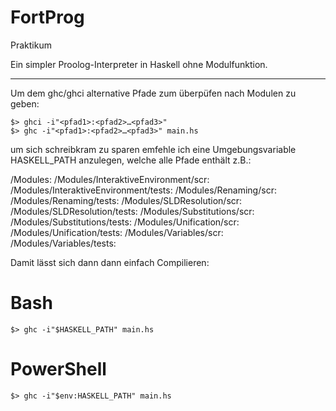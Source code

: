 # FortProg
Praktikum

Ein simpler Proolog-Interpreter in Haskell ohne Modulfunktion.

----------------------
Um dem ghc/ghci alternative Pfade zum überpüfen nach Modulen zu geben:

    $> ghci -i"<pfad1>:<pfad2>…<pfad3>"
    $> ghc -i"<pfad1>:<pfad2>…<pfad3>" main.hs

um sich schreibkram zu sparen emfehle ich eine Umgebungsvariable HASKELL_PATH
anzulegen, welche alle Pfade enthält z.B.:

<Path to FortProg>/Modules:
<Path to FortProg>/Modules/InteraktiveEnvironment/scr:
<Path to FortProg>/Modules/InteraktiveEnvironment/tests:
<Path to FortProg>/Modules/Renaming/scr:
<Path to FortProg>/Modules/Renaming/tests:
<Path to FortProg>/Modules/SLDResolution/scr:
<Path to FortProg>/Modules/SLDResolution/tests:
<Path to FortProg>/Modules/Substitutions/scr:
<Path to FortProg>/Modules/Substitutions/tests:
<Path to FortProg>/Modules/Unification/scr:
<Path to FortProg>/Modules/Unification/tests:
<Path to FortProg>/Modules/Variables/scr:
<Path to FortProg>/Modules/Variables/tests:


Damit lässt sich dann dann einfach Compilieren:

# Bash

    $> ghc -i"$HASKELL_PATH" main.hs

# PowerShell

    $> ghc -i"$env:HASKELL_PATH" main.hs
